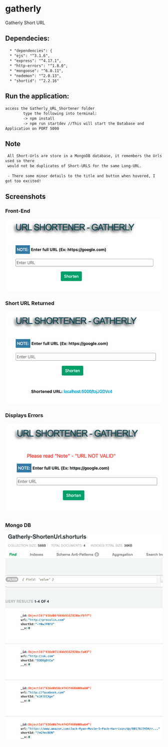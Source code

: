 # gatherly
Gatherly Short URL

## Dependecies:
      * "dependencies": {
      * "ejs": "^3.1.6",
      * "express": "^4.17.1",
      * "http-errors": "^1.8.0",
      * "mongoose": "^6.0.11",
      * "nodemon": "^2.0.13",
      * "shortid": "^2.2.16"
    
## Run the application:
    access the Gatherly_URL_Shortener folder
            type the following into terminal:
            -> npm install
            -> npm run startdev //This will start the Database and Application on PORT 5000
            
## Note
     All Short-Urls are store in a MongoDB database, it remembers the Urls used so there 
     would not be duplicates of Short-URLS for the same Long-URL.
     
     - There some minor details to the title and button when hovered, I got too excited! 
      
## Screenshots      
### Front-End
![alt text](https://github.com/ricardocolin/gatherly/blob/main/screenshots/front-end.png)


### Short URL Returned
![alt text](https://github.com/ricardocolin/gatherly/blob/main/screenshots/SHORT_URL.png)

### Displays Errors
![alt text](https://github.com/ricardocolin/gatherly/blob/main/screenshots/URL_NOT_VALID.png)


### Mongo DB 
![alt text](https://github.com/ricardocolin/gatherly/blob/main/screenshots/DB.png)
